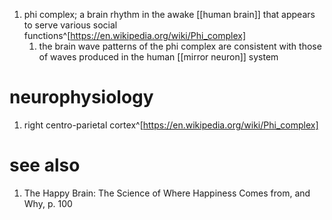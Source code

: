 1. phi complex; a brain rhythm in the awake [[human brain]] that appears to serve various social functions^[https://en.wikipedia.org/wiki/Phi_complex]
	1. the brain wave patterns of the phi complex are consistent with those of waves produced in the human [[mirror neuron]] system

# neurophysiology
1. right centro-parietal cortex^[https://en.wikipedia.org/wiki/Phi_complex]

# see also
1. The Happy Brain: The Science of Where Happiness Comes from, and Why, p. 100